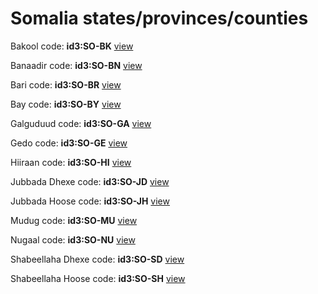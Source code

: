 # Somalia states/provinces/counties
Bakool     code: **id3:SO-BK**     [view](../export/geojson/medium/id3/so/bk.geojson)     


Banaadir     code: **id3:SO-BN**     [view](../export/geojson/medium/id3/so/bn.geojson)     


Bari     code: **id3:SO-BR**     [view](../export/geojson/medium/id3/so/br.geojson)     


Bay     code: **id3:SO-BY**     [view](../export/geojson/medium/id3/so/by.geojson)     


Galguduud     code: **id3:SO-GA**     [view](../export/geojson/medium/id3/so/ga.geojson)     


Gedo     code: **id3:SO-GE**     [view](../export/geojson/medium/id3/so/ge.geojson)     


Hiiraan     code: **id3:SO-HI**     [view](../export/geojson/medium/id3/so/hi.geojson)     


Jubbada Dhexe     code: **id3:SO-JD**     [view](../export/geojson/medium/id3/so/jd.geojson)     


Jubbada Hoose     code: **id3:SO-JH**     [view](../export/geojson/medium/id3/so/jh.geojson)     


Mudug     code: **id3:SO-MU**     [view](../export/geojson/medium/id3/so/mu.geojson)     


Nugaal     code: **id3:SO-NU**     [view](../export/geojson/medium/id3/so/nu.geojson)     


Shabeellaha Dhexe     code: **id3:SO-SD**     [view](../export/geojson/medium/id3/so/sd.geojson)     


Shabeellaha Hoose     code: **id3:SO-SH**     [view](../export/geojson/medium/id3/so/sh.geojson)     

